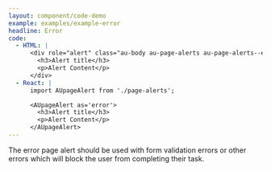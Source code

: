 ```yaml
---
layout: component/code-demo
example: examples/example-error
headline: Error
code:
  - HTML: |
      <div role="alert" class="au-body au-page-alerts au-page-alerts--error">
        <h3>Alert title</h3>
        <p>Alert Content</p>
      </div>
  - React: |
      import AUpageAlert from './page-alerts';

      <AUpageAlert as='error'>
        <h3>Alert title</h3>
        <p>Alert Content</p>
      </AUpageAlert>
---
```


The error page alert should be used with form validation errors or other errors which will block the user from completing their task.
